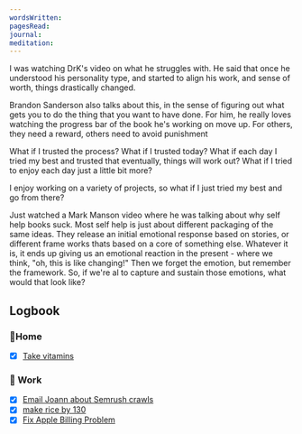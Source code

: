 ```yaml
---
wordsWritten: 
pagesRead: 
journal: 
meditation:
---
```

I was watching DrK's video on what he struggles with. He said that once he understood his personality type, and started to align his work, and sense of worth, things drastically changed.

Brandon Sanderson also talks about this, in the sense of figuring out what gets you to do the thing that you want to have done. For him, he really loves watching the progress bar of the book he's working on move up. For others, they need a reward, others need to avoid punishment


What if I trusted the process? What if I trusted today? What if each day I tried my best and trusted that eventually, things will work out? What if I tried to enjoy each day just a little bit more?

I enjoy working on a variety of projects, so what if I just tried my best and go from there?


Just watched a Mark Manson video where he was talking about why self help books suck. Most self help is just about different packaging of the same ideas. They release an initial emotional response based on stories, or different frame works thats based on a core of something else. Whatever it is, it ends up giving us an emotional reaction in the present - where we think, "oh, this is like changing!" Then we forget the emotion, but remember the framework. So, if we're al to capture and sustain those emotions, what would that look like?

## Logbook

### 🏡Home
- [x] [Take vitamins](things:///show?id=FMS3gdLsBVahVWMrwaNT3w)

### 💼 Work
- [x] [Email Joann about Semrush crawls](things:///show?id=22oHchRnaT4JhWF4NTFZiA)
- [x] [make rice by 130](things:///show?id=K9GhjYYK89vokxkrmsFR8t)
- [x] [Fix Apple Billing Problem](things:///show?id=AFwbsUdQsxqMjw8V1pphNB)

